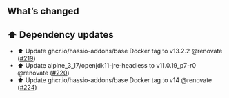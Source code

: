 ## What’s changed

## ⬆️ Dependency updates

- ⬆️ Update ghcr.io/hassio-addons/base Docker tag to v13.2.2 @renovate ([#219](https://github.com/hassio-addons/addon-traccar/pull/219))
- ⬆️ Update alpine_3_17/openjdk11-jre-headless to v11.0.19_p7-r0 @renovate ([#220](https://github.com/hassio-addons/addon-traccar/pull/220))
- ⬆️ Update ghcr.io/hassio-addons/base Docker tag to v14 @renovate ([#224](https://github.com/hassio-addons/addon-traccar/pull/224))
